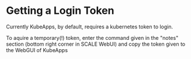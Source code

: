 # Getting a Login Token

Currently KubeApps, by default, requires a kubernetes token to login.

To aquire a temporary(!) token, enter the command given in the "notes" section (bottom right corner in SCALE WebUI) and copy the token given to the WebGUI of KubeApps

